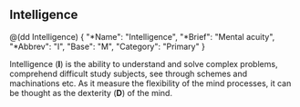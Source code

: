 ## Intelligence

@(dd Intelligence)
{ 
  "*Name": "Intelligence",
  "*Brief": "Mental acuity",
  "*Abbrev": "I",
  "Base": "M",
  "Category": "Primary"
}

Intelligence (**I**) is the ability to understand and solve complex problems, 
comprehend difficult study subjects, see through schemes and machinations 
etc. As it measure the flexibility of the mind processes, it can be thought 
as the dexterity (**D**) of the mind.